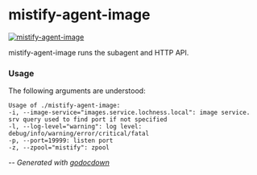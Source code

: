 # mistify-agent-image

[![mistify-agent-image](https://godoc.org/github.com/mistifyio/mistify-agent-image/cmd/mistify-agent-image?status.png)](https://godoc.org/github.com/mistifyio/mistify-agent-image/cmd/mistify-agent-image)

mistify-agent-image runs the subagent and HTTP API.


### Usage

The following arguments are understood:

    Usage of ./mistify-agent-image:
    -i, --image-service="images.service.lochness.local": image service. srv query used to find port if not specified
    -l, --log-level="warning": log level: debug/info/warning/error/critical/fatal
    -p, --port=19999: listen port
    -z, --zpool="mistify": zpool


--
*Generated with [godocdown](https://github.com/robertkrimen/godocdown)*
